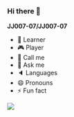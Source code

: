 ### Hi there 👋

**JJ007-07/JJ007-07**

- 📘 Learner
- 🎮 Player
- 📱 Call me
- 💬 Ask me
- 🔈 Languages
- 😄 Pronouns
- ⚡ Fun fact

<p align="left">
<img src=https://github-readme-stats.vercel.app/api?username=JJ007-07&show_icons=true&theme=highcontrast&hide_border=true><!--border_color=67bf3b -->

<!--
<img src=https://github-readme-stats.vercel.app/api/top-langs/?username=JJ007-07&show_icons=true&theme=onedark>
</p>


